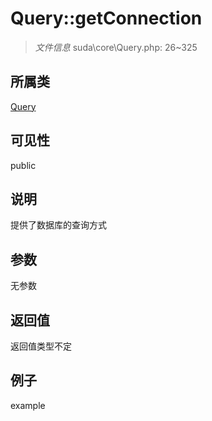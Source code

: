 # Query::getConnection

> *文件信息* suda\core\Query.php: 26~325
## 所属类 

[Query](../Query.md)

## 可见性

  public  
## 说明

提供了数据库的查询方式


## 参数

无参数

## 返回值
返回值类型不定

## 例子

example